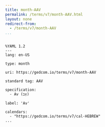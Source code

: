 ```yaml
---
title: month-AAV
permalink: /terms/v7/month-AAV.html
layout: none
redirect-from:
  - /terms/v7/month-AAV
...
```


```

%YAML 1.2
---
lang: en-US

type: month

uri: https://gedcom.io/terms/v7/month-AAV

standard tag: AAV

specification:
  - Av (אָב)

label: 'Av'

calendars:
  - "https://gedcom.io/terms/v7/cal-HEBREW"
...

```
